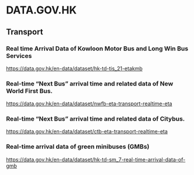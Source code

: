 # DATA.GOV.HK

## Transport

### Real time Arrival Data of Kowloon Motor Bus and Long Win Bus Services
https://data.gov.hk/en-data/dataset/hk-td-tis_21-etakmb

### Real-time “Next Bus” arrival time and related data of New World First Bus.
https://data.gov.hk/en-data/dataset/nwfb-eta-transport-realtime-eta

### Real-time “Next Bus” arrival time and related data of Citybus.
https://data.gov.hk/en-data/dataset/ctb-eta-transport-realtime-eta

### Real-time arrival data of green minibuses (GMBs)
https://data.gov.hk/en-data/dataset/hk-td-sm_7-real-time-arrival-data-of-gmb


